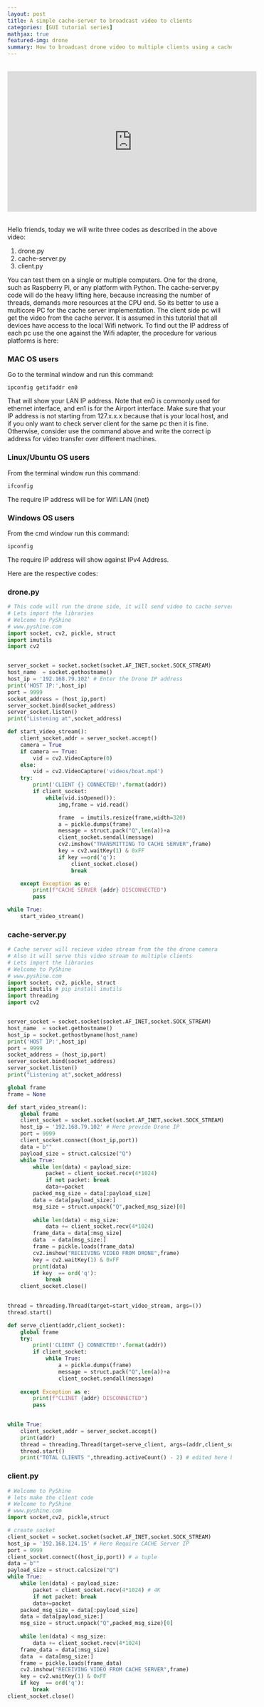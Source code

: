 ```yaml
---
layout: post
title: A simple cache-server to broadcast video to clients
categories: [GUI tutorial series]
mathjax: true
featured-img: drone
summary: How to broadcast drone video to multiple clients using a cache-server in Python
---
```


<br>
<div align="center">
<iframe width="560" height="315" src="https://www.youtube.com/embed/ZyFYBawiA24" frameborder="0" allow="accelerometer; autoplay; clipboard-write; encrypted-media; gyroscope; picture-in-picture" allowfullscreen></iframe>
</div>
<br>


Hello friends, today we will write three codes as described in the above video:
1. drone.py
2. cache-server.py
3. client.py

You can test them on a single or multiple computers. One for the drone, such as Raspberry Pi, or any platform with Python. The cache-server.py code will do the 
heavy lifting here, because increasing the number of threads, demands more resources at the CPU end. So its better to use a multicore PC for the cache server implementation.
The client side pc will get the video from the cache server. It is assumed in this tutorial that all devices have access to the local Wifi network. To find out the 
IP address of each pc use the one against the Wifi adapter, the procedure for various platforms is here:

### MAC OS users

Go to the terminal window and run this command:

```
ipconfig getifaddr en0

```
That will show your LAN IP address. Note that en0 is commonly used for ethernet interface, and en1 is for the Airport interface. Make sure that your IP address is not starting from 127.x.x.x because that is your local host, and if you only want to check server client for the same pc then it is fine. Otherwise, consider use the command above and write the correct ip address for video transfer over different machines. 


### Linux/Ubuntu OS users

From the terminal window run this command:

```
ifconfig
```
The require IP address will be for Wifi LAN (inet)

### Windows OS users

From the cmd window run this command:

```
ipconfig
```

The require IP address will show against IPv4 Address.

Here are the respective codes:

### drone.py

```python
# This code will run the drone side, it will send video to cache server
# Lets import the libraries
# Welcome to PyShine
# www.pyshine.com
import socket, cv2, pickle, struct
import imutils
import cv2


server_socket = socket.socket(socket.AF_INET,socket.SOCK_STREAM)
host_name  = socket.gethostname()
host_ip = '192.168.79.102' # Enter the Drone IP address
print('HOST IP:',host_ip)
port = 9999
socket_address = (host_ip,port)
server_socket.bind(socket_address)
server_socket.listen()
print("Listening at",socket_address)

def start_video_stream():
	client_socket,addr = server_socket.accept()
	camera = True
	if camera == True:
		vid = cv2.VideoCapture(0)
	else:
		vid = cv2.VideoCapture('videos/boat.mp4')
	try:
		print('CLIENT {} CONNECTED!'.format(addr))
		if client_socket:
			while(vid.isOpened()):
				img,frame = vid.read()

				frame  = imutils.resize(frame,width=320)
				a = pickle.dumps(frame)
				message = struct.pack("Q",len(a))+a
				client_socket.sendall(message)
				cv2.imshow("TRANSMITTING TO CACHE SERVER",frame)
				key = cv2.waitKey(1) & 0xFF
				if key ==ord('q'):
					client_socket.close()
					break

	except Exception as e:
		print(f"CACHE SERVER {addr} DISCONNECTED")
		pass

while True:
	start_video_stream()


```

### cache-server.py

```python
# Cache server will recieve video stream from the the drone camera
# Also it will serve this video stream to multiple clients 
# Lets import the libraries
# Welcome to PyShine
# www.pyshine.com
import socket, cv2, pickle, struct
import imutils # pip install imutils
import threading
import cv2


server_socket = socket.socket(socket.AF_INET,socket.SOCK_STREAM)
host_name  = socket.gethostname()
host_ip = socket.gethostbyname(host_name)
print('HOST IP:',host_ip)
port = 9999
socket_address = (host_ip,port)
server_socket.bind(socket_address)
server_socket.listen()
print("Listening at",socket_address)

global frame
frame = None

def start_video_stream():
	global frame
	client_socket = socket.socket(socket.AF_INET,socket.SOCK_STREAM)
	host_ip = '192.168.79.102' # Here provide Drone IP 
	port = 9999
	client_socket.connect((host_ip,port))
	data = b""
	payload_size = struct.calcsize("Q")
	while True:
		while len(data) < payload_size:
			packet = client_socket.recv(4*1024) 
			if not packet: break
			data+=packet
		packed_msg_size = data[:payload_size]
		data = data[payload_size:]
		msg_size = struct.unpack("Q",packed_msg_size)[0]
		
		while len(data) < msg_size:
			data += client_socket.recv(4*1024)
		frame_data = data[:msg_size]
		data  = data[msg_size:]
		frame = pickle.loads(frame_data)
		cv2.imshow("RECEIVING VIDEO FROM DRONE",frame)
		key = cv2.waitKey(1) & 0xFF
		print(data)
		if key  == ord('q'):
			break
	client_socket.close()
	

thread = threading.Thread(target=start_video_stream, args=())
thread.start()

def serve_client(addr,client_socket):
	global frame
	try:
		print('CLIENT {} CONNECTED!'.format(addr))
		if client_socket:
			while True:
				a = pickle.dumps(frame)
				message = struct.pack("Q",len(a))+a
				client_socket.sendall(message)
				
	except Exception as e:
		print(f"CLINET {addr} DISCONNECTED")
		pass

   
while True:
	client_socket,addr = server_socket.accept()
	print(addr)
	thread = threading.Thread(target=serve_client, args=(addr,client_socket))
	thread.start()
	print("TOTAL CLIENTS ",threading.activeCount() - 2) # edited here because one thread is already started before


```

### client.py

```python
# Welcome to PyShine
# lets make the client code
# Welcome to PyShine
# www.pyshine.com
import socket,cv2, pickle,struct

# create socket
client_socket = socket.socket(socket.AF_INET,socket.SOCK_STREAM)
host_ip = '192.168.124.15' # Here Require CACHE Server IP
port = 9999
client_socket.connect((host_ip,port)) # a tuple
data = b""
payload_size = struct.calcsize("Q")
while True:
	while len(data) < payload_size:
		packet = client_socket.recv(4*1024) # 4K
		if not packet: break
		data+=packet
	packed_msg_size = data[:payload_size]
	data = data[payload_size:]
	msg_size = struct.unpack("Q",packed_msg_size)[0]
	
	while len(data) < msg_size:
		data += client_socket.recv(4*1024)
	frame_data = data[:msg_size]
	data  = data[msg_size:]
	frame = pickle.loads(frame_data)
	cv2.imshow("RECEIVING VIDEO FROM CACHE SERVER",frame)
	key = cv2.waitKey(1) & 0xFF
	if key  == ord('q'):
		break
client_socket.close()
	

```

